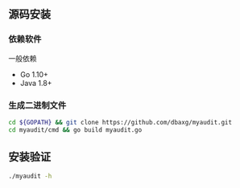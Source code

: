 ## 源码安装

### 依赖软件
一般依赖

* Go 1.10+
* Java 1.8+

### 生成二进制文件

```bash
cd ${GOPATH} && git clone https://github.com/dbaxg/myaudit.git
cd myaudit/cmd && go build myaudit.go
```

## 安装验证

```bash
./myaudit -h
```